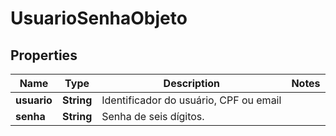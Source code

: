 

# UsuarioSenhaObjeto

## Properties

Name | Type | Description | Notes
------------ | ------------- | ------------- | -------------
**usuario** | **String** | Identificador do usuário, CPF ou email | 
**senha** | **String** | Senha de seis dígitos. | 




